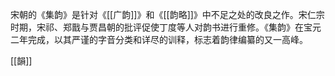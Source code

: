宋朝的《集韵》是针对《[[广韵]]》和《[[韵略]]》中不足之处的改良之作。宋仁宗时期，宋祁、郑戬与贾昌朝的批评促使丁度等人对韵书进行重修。《集韵》在宝元二年完成，以其严谨的字音分类和详尽的训释，标志着韵律编纂的又一高峰。

[[韻]]